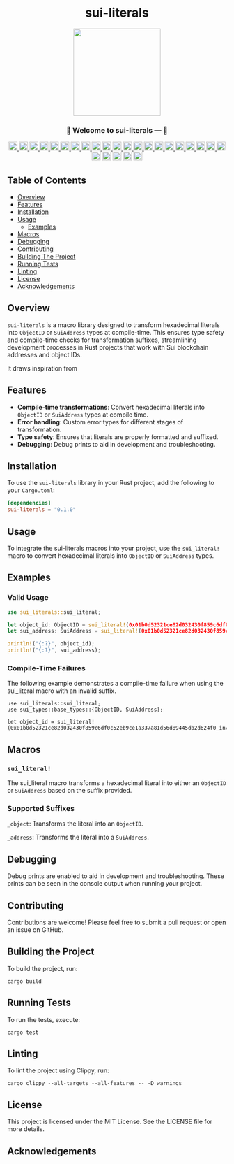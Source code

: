 <div align="center"><h1>sui-literals</h1></div>
<div align="center"><img src="./assets/c-template-logo.jpeg" height="200"><p><p></div>

<div align="center"><h3>🎉 Welcome to sui-literals —  🚀</h3></div>

<div align="center">
  <a href="https://opensource.org/licenses/MIT">
    <img src="https://img.shields.io/badge/License-MIT-blue.svg" alt="License" height="20">
  </a>
  <a href="https://github.com/jymchng/sui-literals/issues">
    <img src="https://img.shields.io/github/issues/jymchng/sui-literals" alt="GitHub issues" height="20">
  </a>
  <a href="https://github.com/jymchng/sui-literals/network">
    <img src="https://img.shields.io/github/forks/jymchng/sui-literals" alt="GitHub forks" height="20">
  </a>
  <a href="https://github.com/jymchng/sui-literals/stargazers">
    <img src="https://img.shields.io/github/stars/jymchng/sui-literals" alt="GitHub stars" height="20">
  </a>
  <a href="https://github.com/jymchng/sui-literals">
    <img src="https://img.shields.io/github/license/jymchng/sui-literals" alt="GitHub license" height="20">
  </a>
  <a href="https://github.com/jymchng/sui-literals/commits/main">
    <img src="https://img.shields.io/github/last-commit/jymchng/sui-literals" alt="GitHub last commit" height="20">
  </a>
  <a href="https://github.com/jymchng/sui-literals/graphs/contributors">
    <img src="https://img.shields.io/github/contributors/jymchng/sui-literals" alt="GitHub contributors" height="20">
  </a>
  <a href="https://github.com/jymchng/sui-literals/pulls">
    <img src="https://img.shields.io/github/issues-pr/jymchng/sui-literals" alt="GitHub pull requests" height="20">
  </a>
  <a href="https://github.com/jymchng/sui-literals/releases">
    <img src="https://img.shields.io/github/release/jymchng/sui-literals" alt="GitHub release" height="20">
  </a>
  <a href="https://github.com/jymchng/sui-literals">
    <img src="https://img.shields.io/github/repo-size/jymchng/sui-literals" alt="GitHub repo size" height="20">
  </a>
  <a href="https://github.com/jymchng/sui-literals/commits">
    <img src="https://img.shields.io/github/commit-activity/m/jymchng/sui-literals" alt="GitHub commit activity" height="20">
  </a>
  <a href="https://github.com/jymchng/sui-literals">
    <img src="https://img.shields.io/github/languages/code-size/jymchng/sui-literals" alt="GitHub code size in bytes" height="20">
  </a>
  <a href="https://github.com/jymchng/sui-literals">
    <img src="https://img.shields.io/github/languages/count/jymchng/sui-literals" alt="GitHub language count" height="20">
  </a>
  <a href="https://github.com/jymchng/sui-literals">
    <img src="https://img.shields.io/github/languages/top/jymchng/sui-literals" alt="GitHub top language" height="20">
  </a>
  <a href="https://github.com/jymchng/sui-literals/releases">
    <img src="https://img.shields.io/github/downloads/jymchng/sui-literals/total" alt="GitHub download count" height="20">
  </a>
  <a href="https://github.com/jymchng/sui-literals/watchers">
    <img src="https://img.shields.io/github/watchers/jymchng/sui-literals" alt="GitHub watchers" height="20">
  </a>
  <a href="https://github.com/jymchng">
    <img src="https://img.shields.io/github/followers/jymchng?label=Follow" alt="GitHub followers" height="20">
  </a>
  <a href="https://github.com/jymchng/sui-literals/discussions">
    <img src="https://img.shields.io/github/discussions/jymchng/sui-literals" alt="GitHub discussions" height="20">
  </a>
  <a href="https://github.com/jymchng/sui-literals/issues?q=is%3Aissue+is%3Aclosed">
    <img src="https://img.shields.io/github/issues-closed/jymchng/sui-literals" alt="GitHub issues closed" height="20">
  </a>
  <a href="https://github.com/jymchng/sui-literals/milestones">
    <img src="https://img.shields.io/github/milestones/all/jymchng/sui-literals" alt="GitHub milestones" height="20">
  </a>
  <a href="https://github.com/sponsors/jymchng">
    <img src="https://img.shields.io/badge/funding-donate-brightgreen" alt="GitHub funding" height="20">
  </a>
  <img alt="Rust Check" src="https://github.com/jymchng/sui-literals/actions/workflows/check.yml/badge.svg" height="20">
  <img alt="Rust NoSTD" src="https://github.com/jymchng/sui-literals/actions/workflows/nostd.yml/badge.svg" height="20">
  <img alt="Rust Safety" src="https://github.com/jymchng/sui-literals/actions/workflows/safety.yml/badge.svg" height="20">
  <img alt="Rust Scheduled" src="https://github.com/jymchng/sui-literals/actions/workflows/scheduled.yml/badge.svg" height="20">
  <img alt="Rust Test" src="https://github.com/jymchng/sui-literals/actions/workflows/test.yml/badge.svg" height="20">
</div>

## Table of Contents

- [Overview](#overview)
- [Features](#features)
- [Installation](#installation)
- [Usage](#usage)
  - [Examples](#examples)
- [Macros](#macros)
- [Debugging](#debugging)
- [Contributing](#contributing)
- [Building The Project](#building-the-project)
- [Running Tests](#running-tests)
- [Linting](#linting)
- [License](#license)
- [Acknowledgements](#acknowledgements)

## Overview

`sui-literals` is a macro library designed to transform hexadecimal literals into `ObjectID` or `SuiAddress` types at compile-time. This ensures type safety and compile-time checks for transformation suffixes, streamlining development processes in Rust projects that work with Sui blockchain addresses and object IDs.

It draws inspiration from

## Features

- **Compile-time transformations**: Convert hexadecimal literals into `ObjectID` or `SuiAddress` types at compile time.
- **Error handling**: Custom error types for different stages of transformation.
- **Type safety**: Ensures that literals are properly formatted and suffixed.
- **Debugging**: Debug prints to aid in development and troubleshooting.

## Installation

To use the `sui-literals` library in your Rust project, add the following to your `Cargo.toml`:

```toml
[dependencies]
sui-literals = "0.1.0"
```

## Usage
To integrate the sui-literals macros into your project, use the `sui_literal!` macro to convert hexadecimal literals into `ObjectID` or `SuiAddress` types.

## Examples
### Valid Usage
```rust
use sui_literals::sui_literal;

let object_id: ObjectID = sui_literal!(0x01b0d52321ce82d032430f859c6df0c52eb9ce1a337a81d56d89445db2d624f0_object);
let sui_address: SuiAddress = sui_literal!(0x01b0d52321ce82d032430f859c6df081d56d89445db2d624f0_address);

println!("{:?}", object_id);
println!("{:?}", sui_address);
```

### Compile-Time Failures
The following example demonstrates a compile-time failure when using the sui_literal macro with an invalid suffix.

```
use sui_literals::sui_literal;
use sui_types::base_types::{ObjectID, SuiAddress};

let object_id = sui_literal!(0x01b0d52321ce82d032430f859c6df0c52eb9ce1a337a81d56d89445db2d624f0_invalid_suffix);
```

## Macros
### `sui_literal!`
The sui_literal macro transforms a hexadecimal literal into either an `ObjectID` or `SuiAddress` based on the suffix provided.

### Supported Suffixes
`_object`: Transforms the literal into an `ObjectID`.

`_address`: Transforms the literal into a `SuiAddress`.

## Debugging
Debug prints are enabled to aid in development and troubleshooting. These prints can be seen in the console output when running your project.

## Contributing
Contributions are welcome! Please feel free to submit a pull request or open an issue on GitHub.

## Building the Project
To build the project, run:

```
cargo build
```

## Running Tests
To run the tests, execute:

```
cargo test
```

## Linting
To lint the project using Clippy, run:

```
cargo clippy --all-targets --all-features -- -D warnings
```

## License
This project is licensed under the MIT License. See the LICENSE file for more details.

## Acknowledgements
